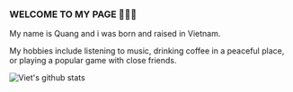 ### WELCOME TO MY PAGE 👋👋👋
My name is Quang and i was born and raised in Vietnam.

My hobbies include listening to music, drinking coffee in a peaceful place, or playing a popular game with close friends.

![Viet's github stats](https://github-readme-stats-git-masterrstaa-rickstaa.vercel.app/api?username=john-nv&show_icons=true&theme=tokyonight&hide=contribs,prs,issues)

